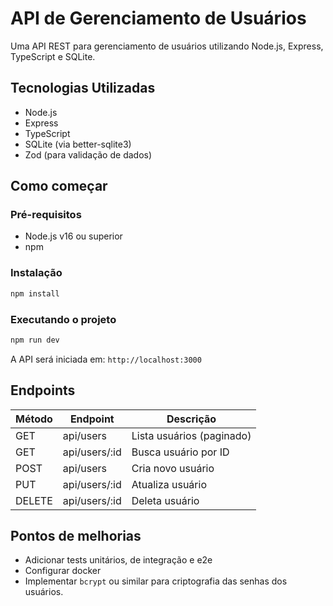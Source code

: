 # API de Gerenciamento de Usuários

Uma API REST para gerenciamento de usuários utilizando Node.js, Express, TypeScript e SQLite.

## Tecnologias Utilizadas

- Node.js
- Express
- TypeScript
- SQLite (via better-sqlite3)
- Zod (para validação de dados)

## Como começar

### Pré-requisitos

- Node.js v16 ou superior
- npm

### Instalação

```bash
npm install
```

### Executando o projeto

```bash
npm run dev
```

A API será iniciada em: `http://localhost:3000`

## Endpoints

| Método | Endpoint         | Descrição              |
|--------|------------------|------------------------|
| GET    | api/users           | Lista usuários (paginado) |
| GET    | api/users/:id       | Busca usuário por ID   |
| POST   | api/users           | Cria novo usuário      |
| PUT    | api/users/:id       | Atualiza usuário       |
| DELETE | api/users/:id       | Deleta usuário         |

## Pontos de melhorias

- Adicionar tests unitários, de integração e e2e
- Configurar docker
- Implementar `bcrypt` ou similar para criptografia das senhas dos usuários.
